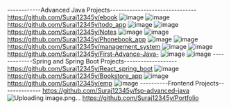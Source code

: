 ------------Advanced Java Projects-------------------------------
https://github.com/Suraj12345y/ebook
![image](https://github.com/Suraj12345y/Projects1/assets/145134613/cdbabfb0-943a-4d69-8c05-d18668d0dc53)
![image](https://github.com/Suraj12345y/Projects1/assets/145134613/aa7c9c84-82bd-4057-9346-0cafd8bdefe2)
https://github.com/Suraj12345y/todo_app
![image](https://github.com/Suraj12345y/Projects1/assets/145134613/00ecfa51-0d63-4e5b-8ecc-b34de0fc18b5)
![image](https://github.com/Suraj12345y/Projects1/assets/145134613/05261a9b-d081-4ed2-a293-052f2cfb0d44)
https://github.com/Suraj12345y/Notes
![image](https://github.com/Suraj12345y/Projects1/assets/145134613/83e708d5-0c19-4cf3-a181-72c4893f0a07)
![image](https://github.com/Suraj12345y/Projects1/assets/145134613/caedd2ee-01d4-48fe-97f9-0a7ccbdb8d02)
https://github.com/Suraj12345y/Phonebook_app
![image](https://github.com/Suraj12345y/Projects1/assets/145134613/107807ef-eb01-43aa-8cd3-70a614003bd2)
![image](https://github.com/Suraj12345y/Projects1/assets/145134613/eff76fca-014f-4e73-a2cd-fb3ee96a1911)
https://github.com/Suraj12345y/management_system
![image](https://github.com/Suraj12345y/Projects1/assets/145134613/ca164cef-d394-479b-9b6f-fffeff8018f4)
![image](https://github.com/Suraj12345y/Projects1/assets/145134613/c398333a-00fe-4f89-9a90-51a386a13b7a)
https://github.com/Suraj12345y/First-Advance-Java-
![image](https://github.com/Suraj12345y/Projects1/assets/145134613/dda3bb4d-e82a-4357-bd25-29d999b1bb44)
![image](https://github.com/Suraj12345y/Projects1/assets/145134613/334de198-08be-479a-98dd-94802bb0fc9c)
-------------Spring and Spring Boot Projects-------------------
https://github.com/Suraj12345y/React_spring_boot
![image](https://github.com/Suraj12345y/Projects1/assets/145134613/828ec1c3-9a38-476d-a424-24cc1d120526)
https://github.com/Suraj12345y/Bookstore_app
![image](https://github.com/Suraj12345y/Projects1/assets/145134613/8172d5c3-5d61-40f5-988a-a56c67a9b31d)
https://github.com/Suraj12345y/emp
![image](https://github.com/Suraj12345y/Projects1/assets/145134613/77e80368-a617-440e-832c-107d8fb113cb)
----------Frontend Projects--------------
https://github.com/Suraj12345y/fsp-advanced-java
![Uploading image.png…]()
https://github.com/Suraj12345y/Portfolio
